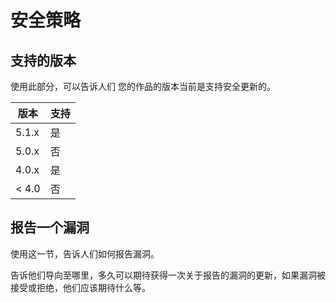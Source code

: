 # 安全策略

## 支持的版本

使用此部分，可以告诉人们
您的作品的版本当前是支持安全更新的。

| 版本    | 支持                |
| ------- | ------------------ |
| 5.1.x   | 是 |
| 5.0.x   | 否              |
| 4.0.x   | 是 |
| < 4.0   | 否               |

## 报告一个漏洞

使用这一节，告诉人们如何报告漏洞。

告诉他们导向至哪里，多久可以期待获得一次关于报告的漏洞的更新，如果漏洞被接受或拒绝，他们应该期待什么等。
